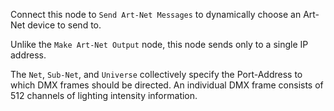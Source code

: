 Connect this node to `Send Art-Net Messages` to dynamically choose an Art-Net device to send to.

Unlike the `Make Art-Net Output` node, this node sends only to a single IP address.

The `Net`, `Sub-Net`, and `Universe` collectively specify the Port-Address to which DMX frames should be directed. An individual DMX frame consists of 512 channels of lighting intensity information.
